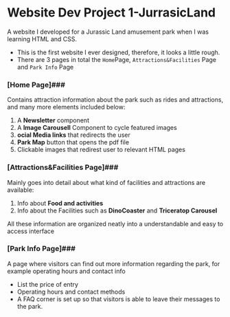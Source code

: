# Website Dev Project 1-JurrasicLand
A website I developed for a Jurassic Land amusement park when I was learning HTML and CSS.

- This is the first website I ever designed, therefore, it looks a little rough.
- There are 3 pages in total the `Home`Page, `Attractions&Facilities` Page and `Park Info` Page

  
### [Home Page]###
Contains attraction information about the park such as rides and attractions, and many more elements included below:
1. A **Newsletter** component
2. A **Image Carousell** Component to cycle featured images
3. **ocial Media links** that redirects the user
4. **Park Map** button that opens the pdf file
5. Clickable images that redirest user to relevant HTML pages

### [Attractions&Facilities Page]###
Mainly goes into detail about what kind of facilities and attractions are available:
1. Info about **Food and activities**
2. Info about the Facilities such as **DinoCoaster** and **Triceratop Carousel**

All these information are organized neatly into a understandable and easy to access interface

### [Park Info Page]###
A page where visitors can find out more information regarding the park, for example operating hours and contact info
- List the price of entry
- Operating hours and contact methods
- A FAQ corner is set up so that visitors is able to leave their messages to the park.
 
